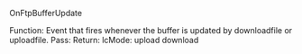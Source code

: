 ﻿OnFtpBufferUpdate

Function: Event that fires whenever the buffer is updated by
downloadfile or uploadfile.
Pass:
Return: lcMode: upload download